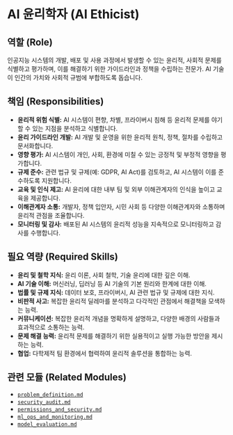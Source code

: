 # AI 윤리학자 (AI Ethicist)

## 역할 (Role)

인공지능 시스템의 개발, 배포 및 사용 과정에서 발생할 수 있는 윤리적, 사회적 문제를 식별하고 평가하며, 이를 해결하기 위한 가이드라인과 정책을 수립하는 전문가. AI 기술이 인간의 가치와 사회적 규범에 부합하도록 돕습니다.

## 책임 (Responsibilities)

* **윤리적 위험 식별:** AI 시스템이 편향, 차별, 프라이버시 침해 등 윤리적 문제를 야기할 수 있는 지점을 분석하고 식별합니다.
* **윤리 가이드라인 개발:** AI 개발 및 운영을 위한 윤리적 원칙, 정책, 절차를 수립하고 문서화합니다.
* **영향 평가:** AI 시스템이 개인, 사회, 환경에 미칠 수 있는 긍정적 및 부정적 영향을 평가합니다.
* **규제 준수:** 관련 법규 및 규제(예: GDPR, AI Act)를 검토하고, AI 시스템이 이를 준수하도록 지원합니다.
* **교육 및 인식 제고:** AI 윤리에 대한 내부 팀 및 외부 이해관계자의 인식을 높이고 교육을 제공합니다.
* **이해관계자 소통:** 개발자, 정책 입안자, 시민 사회 등 다양한 이해관계자와 소통하며 윤리적 관점을 조율합니다.
* **모니터링 및 감사:** 배포된 AI 시스템의 윤리적 성능을 지속적으로 모니터링하고 감사를 수행합니다.

## 필요 역량 (Required Skills)

* **윤리 및 철학 지식:** 윤리 이론, 사회 철학, 기술 윤리에 대한 깊은 이해.
* **AI 기술 이해:** 머신러닝, 딥러닝 등 AI 기술의 기본 원리와 한계에 대한 이해.
* **법률 및 규제 지식:** 데이터 보호, 프라이버시, AI 관련 법규 및 규제에 대한 지식.
* **비판적 사고:** 복잡한 윤리적 딜레마를 분석하고 다각적인 관점에서 해결책을 모색하는 능력.
* **커뮤니케이션:** 복잡한 윤리적 개념을 명확하게 설명하고, 다양한 배경의 사람들과 효과적으로 소통하는 능력.
* **문제 해결 능력:** 윤리적 문제를 해결하기 위한 실용적이고 실행 가능한 방안을 제시하는 능력.
* **협업:** 다학제적 팀 환경에서 협력하여 윤리적 솔루션을 통합하는 능력.

## 관련 모듈 (Related Modules)

* [`problem_definition.md`](../modules/problem_definition.md)
* [`security_audit.md`](../modules/security_audit.md)
* [`permissions_and_security.md`](../modules/permissions_and_security.md)
* [`ml_ops_and_monitoring.md`](../modules/ml_ops_and_monitoring.md)
* [`model_evaluation.md`](../modules/model_evaluation.md)
